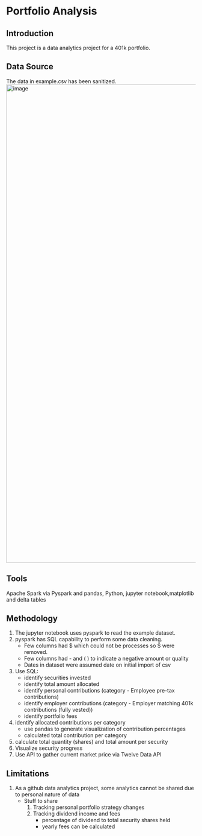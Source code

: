 # Portfolio Analysis
## Introduction
This project is a data analytics project for a 401k portfolio.
## Data Source 
The data in example.csv has been sanitized.  
<img width="1270" alt="image" src="https://github.com/minoseah629/portfolio-analysis/assets/1980068/f4e441e4-9ffd-4c1e-b800-29cc66cb9c3c">
## Tools
Apache Spark via Pyspark and pandas, Python, jupyter notebook,matplotlib and delta tables
## Methodology
1. The jupyter notebook uses pyspark to read the example dataset.
2. pyspark has SQL capability to perform some data cleaning.
   + Few columns had $ which could not be processes so $ were removed.
   + Few columns had - and ( ) to indicate a negative amount or quality
   + Dates in dataset were assumed date on initial import of csv
3. Use SQL:
   + identify securities invested
   + identify total amount allocated
   + identify personal contributions (category - Employee pre-tax contributions)
   + identify employer contributions (category - Employer matching 401k contributions (fully vested))
   + identify portfolio fees
4. identify allocated contributions per category
   + use pandas to generate visualization of contribution percentages
   + calculated total contribution per category
5. calculate total quantity (shares) and total amount per security
6. Visualize security progress
7. Use API to gather current market price via Twelve Data API

## Limitations
1. As a github data analytics project, some analytics cannot be shared due to personal nature of data
   + Stuff to share
     1. Tracking personal portfolio strategy changes
     2. Tracking dividend income and fees
         *   percentage of dividend to total security shares held
         *   yearly fees can be calculated
